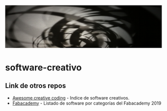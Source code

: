 # [<img src="img/header_.png" alt="header" width="920"/>](https://github.com/tallerintegrado2020/software-creativo)

# software-creativo


## Link de otros repos

- [Awesome creative coding](https://github.com/terkelg/awesome-creative-coding) - Indice de software creativos.
- [Fabacademy](https://github.com/terkelg/awesome-creative-coding) - Listado de software por categorías del Fabacademy 2019
